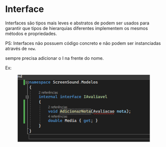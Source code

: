 # Interface

Interfaces são tipos mais leves e abstratos de podem ser usados para garantir que tipos de hierarquias diferentes implementem os mesmos métodos e propriedades.

PS:  Interfaces não possuem código concreto e não podem ser instanciadas através de `new`.

sempre precisa adicionar o I na frente do nome.&#x20;



Ex:

<div align="left">

<figure><img src=".gitbook/assets/image.png" alt=""><figcaption></figcaption></figure>

</div>
